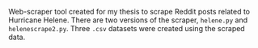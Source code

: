 Web-scraper tool created for my thesis to scrape Reddit posts related to Hurricane Helene. There are two versions of the scraper, `helene.py` and `helenescrape2.py`. Three `.csv` datasets were created using the scraped data. 
